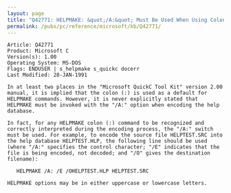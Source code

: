```yaml
---
layout: page
title: "Q42771: HELPMAKE: &quot;/A:&quot; Must Be Used When Using Colon (:) Commands"
permalink: /pubs/pc/reference/microsoft/kb/Q42771/
---
```


	Article: Q42771
	Product: Microsoft C
	Version(s): 1.00
	Operating System: MS-DOS
	Flags: ENDUSER | s_helpmake s_quickc docerr
	Last Modified: 28-JAN-1991
	
	In at least two places in the "Microsoft QuickC Tool Kit" version 2.00
	manual, it is implied that the colon (:) is used as a default for
	HELPMAKE commands. However, it is never explicitly stated that
	HELPMAKE must be invoked with the "/A:" option when encoding the help
	database.
	
	In fact, for any HELPMAKE colon (:) command to be recognized and
	correctly interpreted during the encoding process, the "/A:" switch
	must be used. For example, to encode the source file HELPTEST.SRC into
	the help database HELPTEST.HLP, the following line should be used
	(where "/A:" specifies the control character; "/E" indicates that the
	file is being encoded, not decoded; and "/O" gives the destination
	filename):
	
	   HELPMAKE /A: /E /OHELPTEST.HLP HELPTEST.SRC
	
	HELPMAKE options may be in either uppercase or lowercase letters.
